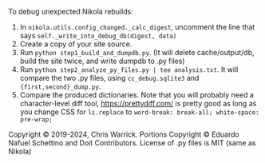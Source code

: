 To debug unexpected Nikola rebuilds:

1. In `nikola.utils.config_changed._calc_digest`, uncomment the line that says `self._write_into_debug_db(digest, data)`
2. Create a copy of your site source.
3. Run `python step1_build_and_dumpdb.py`. (It will delete cache/output/db, build the site twice, and write dumpdb to .py files)
4. Run `python step2_analyze_py_files.py | tee analysis.txt`. It will compare the two .py files, using `cc_debug.sqlite3` and `{first,second}_dump.py`.
5. Compare the produced dictionaries. Note that you will probably need a character-level diff tool, <https://prettydiff.com/> is pretty good as long as you change CSS for `li.replace` to `word-break: break-all; white-space: pre-wrap;`

Copyright © 2019-2024, Chris Warrick.
Portions Copyright © Eduardo Nafuel Schettino and Doit Contributors.
License of .py files is MIT (same as Nikola)
